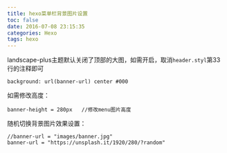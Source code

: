 ```yaml
---
title: hexo菜单栏背景图片设置
toc: false
date: 2016-07-08 23:15:35
categories: Hexo
tags: hexo
---
```


landscape-plus主题默认关闭了顶部的大图，如需开启，取消`header.styl`第33行的注释即可

```styl themes/landscape-plus/source/css/_partial/header.styl
background: url(banner-url) center #000 
```

如需修改高度：
``` styl hexo\themes\landscape-plus\source\css\_variables.styl
banner-height = 280px   //修改menu图片高度
```

随机切换背景图片效果设置：
``` styl hexo\themes\landscape-plus\source\css\_variables.styl
//banner-url = "images/banner.jpg"
banner-url = "https://unsplash.it/1920/280/?random"
```
